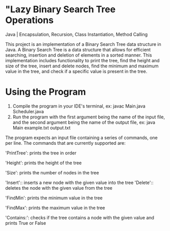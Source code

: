 # "Lazy Binary Search Tree Operations
Java | Encapsulation, Recursion, Class Instantiation, Method Calling

This project is an implementation of a Binary Search Tree data structure in Java. A Binary Search Tree is a data structure that allows for efficient searching, insertion and deletion of elements in a sorted manner. This implementation includes functionality to print the tree, find the height and size of the tree, insert and delete nodes, find the minimum and maximum value in the tree, and check if a specific value is present in the tree.

# Using the Program

1. Compile the program in your IDE's terminal, ex: javac Main.java Scheduler.java
2. Run the program with the first argument being the name of the input file, and the second argument being the name of the output file, ex: java Main example.txt output.txt

The program expects an input file containing a series of commands, one per line. The commands that are currently supported are:

'PrintTree': prints the tree in order

'Height': prints the height of the tree

'Size': prints the number of nodes in the tree

'Insert':<value>: inserts a new node with the given value
  into the tree
'Delete':<value>: deletes the node with the given value from the tree
  
'FindMin': prints the minimum value in the tree
  
'FindMax': prints the maximum value in the tree
  
'Contains:<value>': checks if the tree contains a node with the given value and prints True or False
